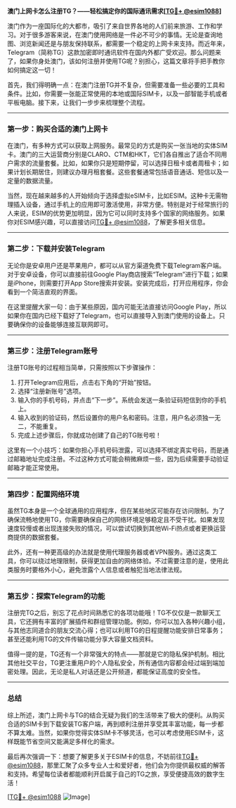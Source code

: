 **澳门上网卡怎么注册TG？——轻松搞定你的国际通讯需求[[TG💪+ @esim1088](https://t.me/s/esim1088)]**

澳门作为一座国际化的大都市，吸引了来自世界各地的人们前来旅游、工作和学习。对于很多游客来说，在澳门使用网络是一件必不可少的事情。无论是查询地图、浏览新闻还是与朋友保持联系，都需要一个稳定的上网卡来支持。而近年来，Telegram（简称TG）这款加密即时通讯软件在国内外都广受欢迎。那么问题来了，如果你身处澳门，该如何注册并使用TG呢？别担心，这篇文章将手把手教你如何搞定这一切！

首先，我们得明确一点：在澳门注册TG并不复杂，但需要准备一些必要的工具和条件。比如，你需要一张能正常使用的本地或国际SIM卡，以及一部智能手机或者平板电脑。接下来，让我们一步步来梳理整个流程。

---

### **第一步：购买合适的澳门上网卡**
在澳门，有多种方式可以获取上网服务。最常见的方式是购买一张当地的实体SIM卡。澳门的三大运营商分别是CLARO、CTM和HKT，它们各自推出了适合不同用户需求的流量套餐。比如，如果你只是短期停留，可以选择日租卡或者周租卡；如果计划长期居住，则建议办理月租套餐。这些套餐通常包括语音通话、短信以及一定量的数据流量。

当然，现在越来越多的人开始倾向于选择虚拟eSIM卡，比如ESIM。这种卡无需物理插入设备，通过手机上的应用即可激活使用，非常方便。特别是对于经常旅行的人来说，ESIM的优势更加明显，因为它可以同时支持多个国家的网络服务。如果你对ESIM感兴趣，可以直接访问[TG💪+ @esim1088](https://t.me/s/esim1088)，了解更多相关信息。

---

### **第二步：下载并安装Telegram**
无论你是安卓用户还是苹果用户，都可以从官方渠道免费下载Telegram客户端。对于安卓设备，你可以直接前往Google Play商店搜索“Telegram”进行下载；如果是iPhone，则需要打开App Store搜索并安装。安装完成后，打开应用程序，你会看到一个简洁直观的界面。

在这里提醒大家一句：由于某些原因，国内可能无法直接访问Google Play，所以如果你在国内已经下载好了Telegram，也可以直接导入到澳门使用的设备上。只要确保你的设备能够连接互联网即可。

---

### **第三步：注册Telegram账号**
注册TG账号的过程相当简单，只需按照以下步骤操作：

1. 打开Telegram应用后，点击右下角的“开始”按钮。
2. 选择“注册新账号”选项。
3. 输入你的手机号码，并点击“下一步”。系统会发送一条验证码短信到你的手机上。
4. 输入收到的验证码，然后设置你的用户名和密码。注意，用户名必须独一无二，不能重复。
5. 完成上述步骤后，你就成功创建了自己的TG账号啦！

这里有一个小技巧：如果你担心手机号码泄露，可以选择不绑定真实号码，而是通过邮箱地址完成注册。不过这种方式可能会稍微麻烦一些，因为后续需要手动验证邮箱才能正常使用。

---

### **第四步：配置网络环境**
虽然TG本身是一个全球通用的应用程序，但在某些地区可能存在访问限制。为了确保流畅地使用TG，你需要确保自己的网络环境足够稳定且不受干扰。如果发现速度较慢或者出现连接失败的情况，可以尝试切换到其他Wi-Fi热点或者更换运营商提供的数据套餐。

此外，还有一种更高级的办法就是使用代理服务器或者VPN服务。通过这类工具，你可以绕过地理限制，获得更加自由的网络体验。不过需要注意的是，使用此类服务时要格外小心，避免泄露个人信息或者触犯当地法律法规。

---

### **第五步：探索Telegram的功能**
注册完TG之后，别忘了花点时间熟悉它的各项功能哦！TG不仅仅是一款聊天工具，它还拥有丰富的扩展插件和群组管理功能。例如，你可以加入各种兴趣小组，与其他志同道合的朋友交流心得；也可以利用TG的日程提醒功能安排日常事务；甚至还能利用TG的文件传输功能分享大容量文档资料。

值得一提的是，TG还有一个非常强大的特点——那就是它的隐私保护机制。相比其他社交平台，TG更注重用户的个人隐私安全，所有通信内容都会经过端到端加密处理。因此，无论是私人对话还是公开频道，都能保证高度的安全性。

---

### **总结**
综上所述，澳门上网卡与TG的结合无疑为我们的生活带来了极大的便利。从购买合适的SIM卡到下载安装TG客户端，再到顺利注册并享受其丰富功能，每一步都不算太难。当然，如果你觉得实体SIM卡不够灵活，也可以考虑使用ESIM卡，这样既能节省空间又能满足多样化的需求。

最后再次强调一下：想要了解更多关于ESIM卡的信息，不妨前往[TG💪+ @esim1088](https://t.me/s/esim1088)，那里汇聚了众多专业人士和爱好者，他们会为你提供最权威的解答和支持。希望每位读者都能顺利开启属于自己的TG之旅，享受便捷高效的数字生活！

[[TG💪+ @esim1088](https://t.me/s/esim1088) ![Image](https://i.postimg.cc/4NQfJmqS/Snipaste-2025-05-13-00-14-12.png)]